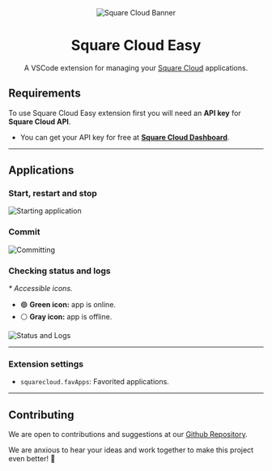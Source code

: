 <div align="center">
  <img alt="Square Cloud Banner" src="https://cdn.squarecloud.app/png/github-readme.png">
</div>

<h1 align="center">Square Cloud Easy</h1>

<p align="center">A VSCode extension for managing your <a href="https://squarecloud.app" target="_blank">Square Cloud</a> applications.</p>

## Requirements

To use Square Cloud Easy extension first you will need an **API key** for **Square Cloud API**.
- You can get your API key for free at [**Square Cloud Dashboard**](https://squarecloud.app/pt-br/dashboard/settings).

---

## Applications

### Start, restart and stop

![Starting application](https://i.imgur.com/pe2YDU0.gif)

### Commit

![Committing](https://i.imgur.com/qmSSuLw.gif)

### Checking status and logs

_\* Accessible icons._

- 🟢 **Green icon:** app is online.
- ⚪ **Gray icon:** app is offline.

![Status and Logs](https://i.imgur.com/WP7nTrL.gif)

---

### Extension settings

- `squarecloud.favApps`: Favorited applications.

---

## Contributing

We are open to contributions and suggestions at our [Github Repository](https://github.com/squarecloudofc/vscode-extension).

We are anxious to hear your ideas and work together to make this project even better! 🥳
